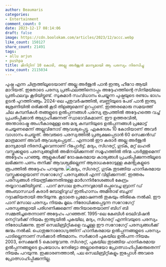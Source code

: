 ```yaml
---
author: Beaumaris
categories:
- Entertainment
comment_count: 0
date: 2023-12-17 08:14:06
draft: false
image: https://cdn.boolokam.com/articles/2023/12/accc.webp
like_count: 150127
share_count: 21491
tags:
- allu arjun
- pushpa
title: മിനിറ്റിന് 10 കോടി, അല്ലു അർജുൻ മാന്യമായി ആ പരസ്യം നിരസിച്ചു
view_count: 2115034
---
```


പുഷ്പ എന്ന ചിത്രത്തിലൂടെയാണ് അല്ലു അർജുൻ പാൻ ഇന്ത്യ ഹീറോ ആയി മാറിയത്. ഇതോടെ പരസ്യ പ്രതിഫലത്തിനൊപ്പം അദ്ദേഹത്തിന്റെ സിനിമയിലെ പ്രതിഫലവും കൂടിയിട്ടുണ്ട്. സുകുമാർ സംവിധാനം ചെയ്യുന്ന പുഷ്പയുടെ രണ്ടാം ഭാഗം ഉടൻ പുറത്തിറങ്ങും. 2024-ലെ പുതുവർഷത്തിൽ, ബണ്ണിയുടെ പേര് പാൻ ഇന്ത്യ ശ്രേണിയിൽ ഒരിക്കൽ കൂടി തിളങ്ങുമെന്ന് ഉറപ്പാണ്. ഇത്തരമൊരു സമയത്ത് ചില കമ്പനികൾ തങ്ങളുടെ ഉൽപ്പന്നങ്ങൾ പരസ്യ രൂപത്തിൽ അദ്ദേഹത്തെ വച്ച് പ്രചരിപ്പിക്കാൻ ആഗ്രഹിക്കുന്നത് സ്വാഭാവികമാണ്. ഈ ഉത്തരവിൽ, അന്താരാഷ്ട്ര അംഗീകാരമുള്ള ഒരു മദ്യ കമ്പനിയുടെ ഉൽപ്പന്നങ്ങൾ പ്രമോട്ട് ചെയ്യണമെന്ന് അല്ലുവിനോട് ആവശ്യപ്പെട്ടു. ഏകദേശം 10 കോടിയാണ് അവർ വാഗ്ദാനം ചെയ്തത്. അവരുടെ പരസ്യത്തിൽ പ്രത്യക്ഷപ്പെടാൻ 60 സെക്കൻഡ് മാത്രമാണ് അവർ ആവശ്യപ്പെട്ടത്… എന്നാൽ ഈ കരാർ അല്ലു അർജുൻ മാന്യമായി നിരസിച്ചുവെന്നാണ് റിപ്പോർട്ട്. മദ്യം, സിഗരറ്റ്, ഗുട്ക, മറ്റ് ലഹരി വസ്തുക്കളുടെ പരസ്യങ്ങളിൽ അഭിനയിക്കുന്നത് സമൂഹത്തിൽ തിന്മ പടർത്തുമെന്ന് അദ്ദേഹം പറഞ്ഞു. ആളുകൾക്ക് ദോഷകരമായ കാര്യങ്ങൾ പ്രചരിപ്പിക്കുന്നതിലൂടെ ലഭിക്കുന്ന പണം തനിക്ക് ആവശ്യമില്ലെന്ന് ആരാധകരോടുള്ള കമന്റുകളുടെ രൂപത്തിൽ അദ്ദേഹം പറയുന്നു. ![](https://cdn.boolokam.com/articles/2023/12/accc.webp)മദ്യം, സിഗരറ്റ്, ഗുട്ക തുടങ്ങിയ ഹാനികരമായ വസ്തുക്കളെയാണ് സറോഗേറ്റ് പരസ്യങ്ങൾ എന്ന് വിളിക്കുന്നത്. ഇത്തരം പരസ്യങ്ങൾ നിയന്ത്രിക്കുന്നതിനുള്ള മാർഗനിർദേശങ്ങൾ കേന്ദ്രം തയ്യാറാക്കിയിട്ടുണ്ട്. . പാന് മസാല ഉത്പന്നവുമായി ഒപ്പുവെച്ച ബ്രാന് ഡ് അംബാസഡർ കരാർ ബോളിവുഡ് ഇതിഹാസം അമിതാഭ് ബച്ചന് റദ്ദാക്കിയതായി അറിയുന്നു. കൂടാതെ പ്രമോഷണൽ തുകയും തിരികെ നൽകി. ഈ പാന് മസാല പരസ്യം നിയമം മൂലം നിരോധിക്കപ്പെടുന്ന സറോഗേറ്റ് പരസ്യങ്ങളായി പരിഗണിക്കുമെന്ന് അറിയാതെയാണ് ബിഗ് ബി സമ്മതിച്ചതെന്നാണ് അദ്ദേഹം പറഞ്ഞത്. 1995-ലെ കേബിൾ ടെലിവിഷൻ നെറ്റ്‌വർക്ക് നിയമം ഇന്ത്യയിൽ പുകയില, മദ്യം, സിഗരറ്റ് എന്നിവയുടെ പരസ്യം നിരോധിക്കുന്നു. ഇത് സെലിബ്രിറ്റികളെ വച്ചുള്ള ഈ സറോഗേറ്റ് പരസ്യങ്ങൾക്ക് ജന്മം നൽകി. പൊതുജനാരോഗ്യത്തിന് ഹാനികരമായ ഉൽപ്പന്നങ്ങളുടെ പരസ്യം പാടില്ലെന്നാണ് സർക്കാർ തീരുമാനം. സർക്കാർ പുകയില ഉൽപന്ന നിയമം 2003, സെക്ഷൻ 5 കൊണ്ടുവന്നു. സിഗരറ്റ്, പുകയില തുടങ്ങിയ ഹാനികരമായ ഉൽപ്പന്നങ്ങളുടെ ഉപയോഗം നേരിട്ടോ അല്ലാതെയോ പ്രോത്സാഹിപ്പിക്കരുതെന്ന് നിയമം പറയുന്നു. ഇക്കാരണത്താൽ, പല സെലിബ്രിറ്റികളും ഇപ്പോൾ അവരെ പ്രോത്സാഹിപ്പിക്കുന്നില്ല.